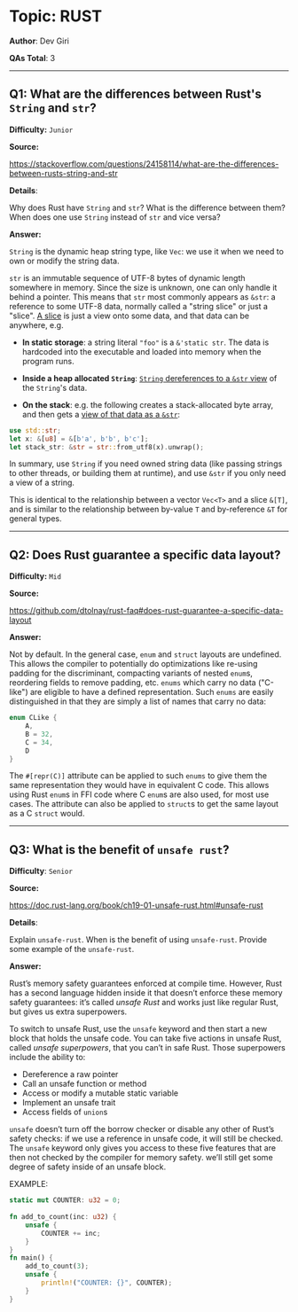# Topic: RUST

**Author**: Dev Giri

**QAs Total**: 3

---

## Q1: What are the differences between Rust's `String` and `str`?

**Difficulty:** `Junior`

**Source:**

https://stackoverflow.com/questions/24158114/what-are-the-differences-between-rusts-string-and-str

**Details**:

Why does Rust have `String` and `str`? What is the difference between them? When does one use `String` instead of `str` and vice versa? 

**Answer:**

`String` is the dynamic heap string type, like `Vec`: we use it when we need to own or modify the string data.

`str` is an immutable sequence of UTF-8 bytes of dynamic length somewhere in memory. Since the size is unknown, one can only handle it behind a pointer. This means that `str` most commonly appears as `&str`: a reference to some UTF-8 data, normally called a "string slice" or just a "slice". [A slice](https://doc.rust-lang.org/book/ch04-03-slices.html) is just a view onto some data, and that data can be anywhere, e.g.

* **In static storage**: a string literal `"foo"` is a `&'static str`. The data is hardcoded into the executable and loaded into memory when the program runs.

* **Inside a heap allocated `String`**: [`String` dereferences to a `&str` view](https://doc.rust-lang.org/std/string/struct.String.html#deref) of the `String`'s data.

* **On the stack**: e.g. the following creates a stack-allocated byte array, and then gets a [view of that data as a `&str`](https://doc.rust-lang.org/std/str/fn.from_utf8.html):

```rs
use std::str; 
let x: &[u8] = &[b'a', b'b', b'c'];
let stack_str: &str = str::from_utf8(x).unwrap();
```

In summary, use `String` if you need owned string data (like passing strings to other threads, or building them at runtime), and use `&str` if you only need a view of a string.

This is identical to the relationship between a vector `Vec<T>` and a slice `&[T]`, and is similar to the relationship between by-value `T` and by-reference `&T` for general types.

---

## Q2: Does Rust guarantee a specific data layout?

**Difficulty:** `Mid`

**Source:**

https://github.com/dtolnay/rust-faq#does-rust-guarantee-a-specific-data-layout

**Answer:**

Not by default. In the general case, `enum` and `struct` layouts are undefined. This allows the compiler to potentially do optimizations like re-using padding for the discriminant, compacting variants of nested `enum`s, reordering fields to remove padding, etc. `enums` which carry no data ("C-like") are eligible to have a defined representation. Such `enums` are easily distinguished in that they are simply a list of names that carry no data:

```rs
enum CLike {
    A,
    B = 32,
    C = 34,
    D
}
```

The `#[repr(C)]` attribute can be applied to such `enums` to give them the same representation they would have in equivalent C code. This allows using Rust `enum`s in FFI code where C `enum`s are also used, for most use cases. The attribute can also be applied to `struct`s to get the same layout as a C `struct` would.

---

## Q3: What is the benefit of `unsafe rust`?

**Difficulty**: `Senior`

**Source:**

https://doc.rust-lang.org/book/ch19-01-unsafe-rust.html#unsafe-rust

**Details**:

Explain `unsafe-rust`. When is the benefit of using `unsafe-rust`. Provide some example of the `unsafe-rust`.

**Answer:**

Rust’s memory safety guarantees enforced at compile time. However, Rust has a second language hidden inside it that doesn’t enforce these memory safety guarantees: it’s called _unsafe Rust_ and works just like regular Rust, but gives us extra superpowers.

To switch to unsafe Rust, use the `unsafe` keyword and then start a new block that holds the unsafe code. You can take five actions in unsafe Rust, called _unsafe superpowers_, that you can’t in safe Rust. Those superpowers include the ability to:

* Dereference a raw pointer
* Call an unsafe function or method
* Access or modify a mutable static variable
* Implement an unsafe trait
* Access fields of `union`s

`unsafe` doesn’t turn off the borrow checker or disable any other of Rust’s safety checks: if we use a reference in unsafe code, it will still be checked. The `unsafe` keyword only gives you access to these five features that are then not checked by the compiler for memory safety. we’ll still get some degree of safety inside of an unsafe block.

EXAMPLE:

```rs
static mut COUNTER: u32 = 0;
    
fn add_to_count(inc: u32) {
    unsafe {
        COUNTER += inc;
    }
}
fn main() {
    add_to_count(3);
    unsafe {
        println!("COUNTER: {}", COUNTER);
    }
}
```
